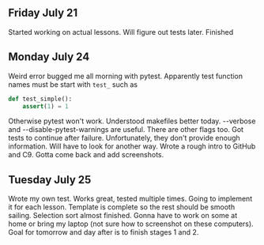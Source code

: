 ## Friday July 21
Started working on actual lessons. Will figure out tests later. Finished 

## Monday July 24
Weird error bugged me all morning with pytest. Apparently test function names must be start with ```test_``` such as 
``` python
def test_simple():
    assert(1) = 1
```
Otherwise pytest won't work. Understood makefiles better today. --verbose and --disable-pytest-warnings are useful. There are other flags too. Got tests to continue after failure. Unfortunately, they don't provide enough information. Will have to look for another way. Wrote a rough intro to GitHub and C9. Gotta come back and add screenshots.

## Tuesday July 25
Wrote my own test. Works great, tested multiple times. Going to implement it for each lesson. Template is complete so the rest should be smooth sailing. Selection sort almost finished. Gonna have to work on some at home or bring my laptop (not sure how to screenshot on these computers). Goal for tomorrow and day after is to finish stages 1 and 2.
